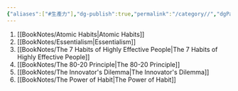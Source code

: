 ```yaml
---
{"aliases":["#生產力"],"dg-publish":true,"permalink":"/category//","dgPassFrontmatter":true,"created":"2024-11-28T14:11:19.227+08:00","updated":"2024-11-28T14:37:24.325+08:00"}
---
```


1. [[BookNotes/Atomic Habits\|Atomic Habits]]
2. [[BookNotes/Essentialism\|Essentialism]]
3. [[BookNotes/The 7 Habits of Highly Effective People\|The 7 Habits of Highly Effective People]]
4. [[BookNotes/The 80-20 Principle\|The 80-20 Principle]]
5. [[BookNotes/The Innovator's Dilemma\|The Innovator's Dilemma]]
6. [[BookNotes/The Power of Habit\|The Power of Habit]]